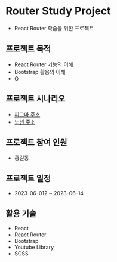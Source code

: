 # Router Study Project
- React Router 학습을 위한 프로젝트

## 프로젝트 목적 
- React Router 기능의 이해
- Bootstrap 활용의 이해
- O


## 프로젝트 시나리오
- [피그마 주소](http://)
- [노션 주소](http://)

## 프로젝트 참여 인원 
- 홍길동

## 프로젝트 일정
- 2023-06-012 ~ 2023-06-14

## 활용 기술
- React
- React Router
- Bootstrap
- Youtube Library
- SCSS